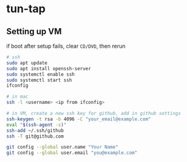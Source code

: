 # tun-tap
## Setting up VM
if boot after setup fails, clear `CD/DVD`, then rerun
```bash
# ssh
sudo apt update
sudo apt install openssh-server
sudo systemctl enable ssh
sudo systemctl start ssh
ifconfig

# in mac
ssh -l <username> <ip from ifconfig>

# in VM, create a new ssh key for github, add in github settings
ssh-keygen -t rsa -b 4096 -C "your_email@example.com"
eval "$(ssh-agent -s)"
ssh-add ~/.ssh/github
ssh -T git@github.com

git config --global user.name "Your Name"
git config --global user.email "you@example.com"
```
